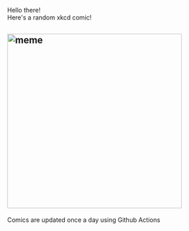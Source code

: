 Hello there! <br>Here's a random xkcd comic!<br>
## <img src="https://imgs.xkcd.com/comics/smart_home_security.png" alt="meme" width="400"/><br>
Comics are updated once a day using Github Actions